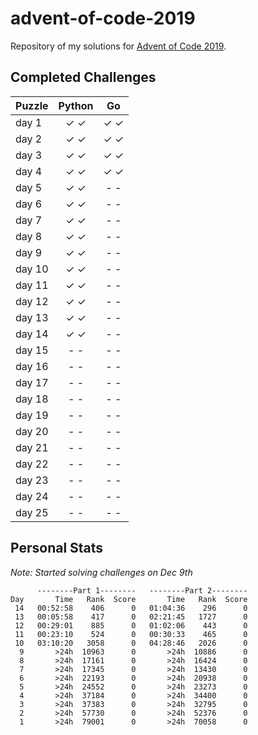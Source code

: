 advent-of-code-2019
===================

Repository of my solutions for [Advent of Code 2019](https://adventofcode.com/2019/).

## Completed Challenges

| Puzzle | Python |  Go  |
| ------ |:------:|:----:|
| day 1  | ✓  ✓   | ✓  ✓ |
| day 2  | ✓  ✓   | ✓  ✓ |
| day 3  | ✓  ✓   | ✓  ✓ |
| day 4  | ✓  ✓   | ✓  ✓ |
| day 5  | ✓  ✓   | -  - |
| day 6  | ✓  ✓   | -  - |
| day 7  | ✓  ✓   | -  - |
| day 8  | ✓  ✓   | -  - |
| day 9  | ✓  ✓   | -  - |
| day 10 | ✓  ✓   | -  - |
| day 11 | ✓  ✓   | -  - |
| day 12 | ✓  ✓   | -  - |
| day 13 | ✓  ✓   | -  - |
| day 14 | ✓  ✓   | -  - |
| day 15 | -  -   | -  - |
| day 16 | -  -   | -  - |
| day 17 | -  -   | -  - |
| day 18 | -  -   | -  - |
| day 19 | -  -   | -  - |
| day 20 | -  -   | -  - |
| day 21 | -  -   | -  - |
| day 22 | -  -   | -  - |
| day 23 | -  -   | -  - |
| day 24 | -  -   | -  - |
| day 25 | -  -   | -  - |

## Personal Stats

_Note: Started solving challenges on Dec 9th_

```
      --------Part 1--------   --------Part 2--------
Day       Time   Rank  Score       Time   Rank  Score
 14   00:52:58    406      0   01:04:36    296      0
 13   00:05:58    417      0   02:21:45   1727      0
 12   00:29:01    885      0   01:02:06    443      0
 11   00:23:10    524      0   00:30:33    465      0
 10   03:10:20   3058      0   04:28:46   2026      0
  9       >24h  10963      0       >24h  10886      0
  8       >24h  17161      0       >24h  16424      0
  7       >24h  17345      0       >24h  13430      0
  6       >24h  22193      0       >24h  20938      0
  5       >24h  24552      0       >24h  23273      0
  4       >24h  37184      0       >24h  34400      0
  3       >24h  37383      0       >24h  32795      0
  2       >24h  57730      0       >24h  52376      0
  1       >24h  79001      0       >24h  70058      0
```
